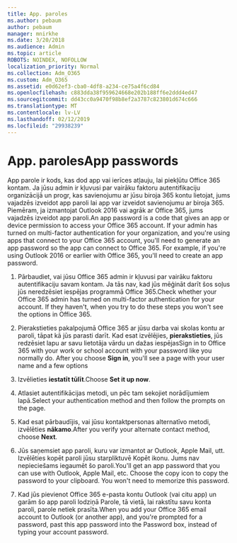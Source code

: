 ```yaml
---
title: App. paroles
ms.author: pebaum
author: pebaum
manager: mnirkhe
ms.date: 3/20/2018
ms.audience: Admin
ms.topic: article
ROBOTS: NOINDEX, NOFOLLOW
localization_priority: Normal
ms.collection: Adm_O365
ms.custom: Adm_O365
ms.assetid: e0d62ef3-cba0-4df8-a234-ce75a4f6cd84
ms.openlocfilehash: c883dda38f959624668e202b188ff6e2ddd4ed47
ms.sourcegitcommit: dd43cc0a9470f98b8ef2a3787c823801d674c666
ms.translationtype: MT
ms.contentlocale: lv-LV
ms.lasthandoff: 02/12/2019
ms.locfileid: "29938239"
---
```

# <a name="app-passwords"></a><span data-ttu-id="ec975-102">App. paroles</span><span class="sxs-lookup"><span data-stu-id="ec975-102">App passwords</span></span>

<span data-ttu-id="ec975-p101">App parole ir kods, kas dod app vai ierīces atļauju, lai piekļūtu Office 365 kontam. Ja jūsu admin ir kļuvusi par vairāku faktoru autentifikaciju organizācijā un progr, kas savienojumu ar jūsu biroja 365 kontu lietojat, jums vajadzēs izveidot app paroli lai app var izveidot savienojumu ar biroja 365. Piemēram, ja izmantojat Outlook 2016 vai agrāk ar Office 365, jums vajadzēs izveidot app paroli.</span><span class="sxs-lookup"><span data-stu-id="ec975-p101">An app password is a code that gives an app or device permission to access your Office 365 account. If your admin has turned on multi-factor authentication for your organization, and you're using apps that connect to your Office 365 account, you'll need to generate an app password so the app can connect to Office 365. For example, if you're using Outlook 2016 or earlier with Office 365, you'll need to create an app password.</span></span>
  
1. <span data-ttu-id="ec975-p102">Pārbaudiet, vai jūsu Office 365 admin ir kļuvusi par vairāku faktoru autentifikaciju savam kontam. Ja tās nav, kad jūs mēģināt darīt šos soļus jūs neredzēsiet iespējas programmā Office 365.</span><span class="sxs-lookup"><span data-stu-id="ec975-p102">Check whether your Office 365 admin has turned on multi-factor authentication for your account. If they haven't, when you try to do these steps you won't see the options in Office 365.</span></span>
    
2. <span data-ttu-id="ec975-p103">Pierakstieties pakalpojumā Office 365 ar jūsu darba vai skolas kontu ar paroli, tāpat kā jūs parasti darīt. Kad esat izvēlējies, **pierakstieties**, jūs redzēsiet lapu ar savu lietotāja vārdu un dažas iespējas</span><span class="sxs-lookup"><span data-stu-id="ec975-p103">Sign in to Office 365 with your work or school account with your password like you normally do. After you choose **Sign in**, you'll see a page with your user name and a few options</span></span> 
    
3. <span data-ttu-id="ec975-110">Izvēlieties **iestatīt tūlīt**.</span><span class="sxs-lookup"><span data-stu-id="ec975-110">Choose **Set it up now**.</span></span> 
    
4. <span data-ttu-id="ec975-111">Atlasiet autentifikācijas metodi, un pēc tam sekojiet norādījumiem lapā.</span><span class="sxs-lookup"><span data-stu-id="ec975-111">Select your authentication method and then follow the prompts on the page.</span></span>
    
5. <span data-ttu-id="ec975-112">Kad esat pārbaudījis, vai jūsu kontaktpersonas alternatīvo metodi, izvēlēties **nākamo**.</span><span class="sxs-lookup"><span data-stu-id="ec975-112">After you verify your alternate contact method, choose **Next**.</span></span> 
    
6. <span data-ttu-id="ec975-p104">Jūs saņemsiet app paroli, kuru var izmantot ar Outlook, Apple Mail, utt. Izvēlēties kopēt paroli jūsu starpliktuvē Kopēt ikonu. Jums nav nepieciešams iegaumēt šo paroli.</span><span class="sxs-lookup"><span data-stu-id="ec975-p104">You'll get an app password that you can use with Outlook, Apple Mail, etc. Choose the copy icon to copy the password to your clipboard. You won't need to memorize this password.</span></span> 
    
7. <span data-ttu-id="ec975-115">Kad jūs pievienot Office 365 e-pasta kontu Outlook (vai citu app) un garām šo app paroli lodziņā Parole, tā vietā, lai rakstītu savu konta paroli, parole netiek prasīta.</span><span class="sxs-lookup"><span data-stu-id="ec975-115">When you add your Office 365 email account to Outlook (or another app), and you're prompted for a password, past this app password into the Password box, instead of typing your account password.</span></span> 
    

